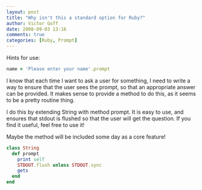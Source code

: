 ```yaml
---
layout: post
title: "Why isn't this a standard option for Ruby?"
author: Victor Goff
date: 2008-09-03 13:16
comments: true
categories: [Ruby, Prompt] 
---
```


Hints for use:
``` ruby simple useage
name = 'Please enter your name'.prompt
```
I know that each time I want to ask a user for something, I need to
write a way to ensure that the user sees the prompt, so that an
appropriate answer can be provided.  <!-- more -->It makes sense to provide a method
to do this, as it seems to be a pretty routine thing.

I do this by extending String with method prompt.  It is easy to use,
and ensures that stdout is flushed so that the user will get the
question.  If you find it useful, feel free to use it!

Maybe the method will be included some day as a core feature!

``` ruby prompt.rb
class String
  def prompt
    print self
    STDOUT.flush unless STDOUT.sync
    gets
  end
end
```
